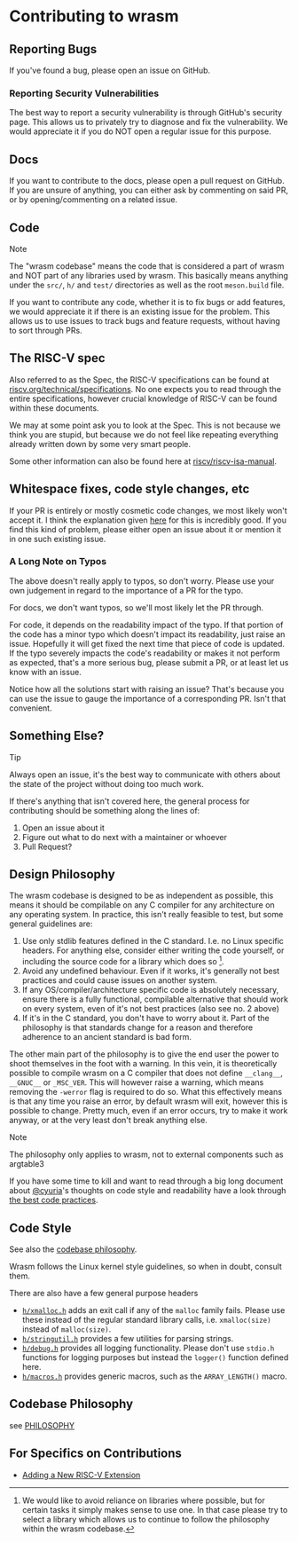 # Contributing to wrasm

## Reporting Bugs

If you've found a bug, please open an issue on GitHub.

### Reporting Security Vulnerabilities

The best way to report a security vulnerability is through GitHub's security
page. This allows us to privately try to diagnose and fix the vulnerability. We
would appreciate it if you do NOT open a regular issue for this purpose.

## Docs

If you want to contribute to the docs, please open a pull request on GitHub. If
you are unsure of anything, you can either ask by commenting on said PR, or by
opening/commenting on a related issue.

## Code

> [!NOTE]
> The "wrasm codebase" means the code that is considered a part of wrasm and
> NOT part of any libraries used by wrasm. This basically means anything under
> the `src/`, `h/` and `test/` directories as well as the root `meson.build`
> file.

If you want to contribute any code, whether it is to fix bugs or add features,
we would appreciate it if there is an existing issue for the problem. This
allows us to use issues to track bugs and feature requests, without having to
sort through PRs.

## The RISC-V spec

Also referred to as the Spec, the RISC-V specifications can be found at
[riscv.org/technical/specifications][1]. No one expects you to read through the
entire specifications, however crucial knowledge of RISC-V can be found within
these documents.

We may at some point ask you to look at the Spec. This is not because we think
you are stupid, but because we do not feel like repeating everything already
written down by some very smart people.

Some other information can also be found here at [riscv/riscv-isa-manual][2].

[1]: https://riscv.org/technical/specifications
[2]: https://github.com/riscv/riscv-isa-manual

## Whitespace fixes, code style changes, etc

If your PR is entirely or mostly cosmetic code changes, we most likely won't
accept it. I think the explanation given [here][3] for this is incredibly good.
If you find this kind of problem, please either open an issue about it or
mention it in one such existing issue.

[3]: https://github.com/rails/rails/pull/13771#issuecomment-32746700

### A Long Note on Typos

The above doesn't really apply to typos, so don't worry. Please use your own
judgement in regard to the importance of a PR for the typo.

For docs, we don't want typos, so we'll most likely let the PR through.

For code, it depends on the readability impact of the typo. If that portion of
the code has a minor typo which doesn't impact its readability, just raise an
issue. Hopefully it will get fixed the next time that piece of code is updated.
If the typo severely impacts the code's readability or makes it not perform as
expected, that's a more serious bug, please submit a PR, or at least let us
know with an issue.

Notice how all the solutions start with raising an issue? That's because you
can use the issue to gauge the importance of a corresponding PR. Isn't that
convenient.

## Something Else?

> [!TIP]
> Always open an issue, it's the best way to communicate with others about the
> state of the project without doing too much work.

If there's anything that isn't covered here, the general process for
contributing should be something along the lines of:
1. Open an issue about it
2. Figure out what to do next with a maintainer or whoever
3. Pull Request?

## Design Philosophy

The wrasm codebase is designed to be as independent as possible, this means it
should be compilable on any C compiler for any architecture on any operating
system. In practice, this isn't really feasible to test, but some general
guidelines are:
1.  Use only stdlib features defined in the C standard. I.e. no Linux specific
    headers. For anything else, consider either writing the code yourself, or
    including the source code for a library which does so [^1].
2.  Avoid any undefined behaviour. Even if it works, it's generally not best
    practices and could cause issues on another system.
3.  If any OS/compiler/architecture specific code is absolutely necessary,
    ensure there is a fully functional, compilable alternative that should work
    on every system, even of it's not best practices (also see no. 2 above)
4.  If it's in the C standard, you don't have to worry about it. Part of the
    philosophy is that standards change for a reason and therefore adherence to
    an ancient standard is bad form.

The other main part of the philosophy is to give the end user the power to
shoot themselves in the foot with a warning. In this vein, it is theoretically
possible to compile wrasm on a C compiler that does not define `__clang__`,
`__GNUC__` or `_MSC_VER`. This will however raise a warning, which means
removing the `-werror` flag is required to do so. What this effectively means
is that any time you raise an error, by default wrasm will exit, however this
is possible to change. Pretty much, even if an error occurs, try to make it
work anyway, or at the very least don't break anything else.

> [!NOTE]
> The philosophy only applies to wrasm, not to external components such as
> argtable3

If you have some time to kill and want to read through a big long document
about [@cyuria][4]'s thoughts on code style and readability have a look through
[the best code practices][5].

[4]: https://github.com/cyuria
[5]: https://cyuria.github.io/practices

[^1]: We would like to avoid reliance on libraries where possible, but for
    certain tasks it simply makes sense to use one. In that case please try to
    select a library which allows us to continue to follow the philosophy
    within the wrasm codebase.

## Code Style

See also the [codebase philosophy](./philosophy.md).

Wrasm follows the Linux kernel style guidelines, so when in doubt, consult
them.

There are also have a few general purpose headers
*   [`h/xmalloc.h`](https://github.com/cyuria/wrasm/tree/master/h/xmalloc.h)
    adds an exit call if any of the `malloc` family fails. Please use these
    instead of the regular standard library calls, i.e. `xmalloc(size)` instead
    of `malloc(size)`.
*   [`h/stringutil.h`](https://github.com/cyuria/wrasm/tree/master/h/stringutil.h)
    provides a few utilities for parsing strings.
*   [`h/debug.h`](https://github.com/cyuria/wrasm/tree/master/h/debug.h)
    provides all logging functionality. Please don't use `stdio.h` functions
    for logging purposes but instead the `logger()` function defined here.
*   [`h/macros.h`](https://github.com/cyuria/wrasm/tree/master/h/macros.h)
    provides generic macros, such as the `ARRAY_LENGTH()` macro.

## Codebase Philosophy

see [PHILOSOPHY](./philosophy.md)

## For Specifics on Contributions

* [Adding a New RISC-V Extension](./adding_extensions.md)

